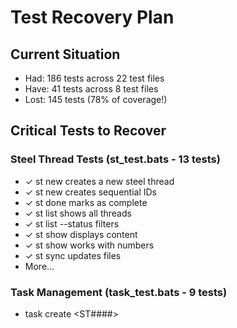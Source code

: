 # Test Recovery Plan

## Current Situation
- Had: 186 tests across 22 test files
- Have: 41 tests across 8 test files  
- Lost: 145 tests (78% of coverage!)

## Critical Tests to Recover

### Steel Thread Tests (st_test.bats - 13 tests)
- ✓ st new creates a new steel thread
- ✓ st new creates sequential IDs
- ✓ st done marks as complete
- ✓ st list shows all threads
- ✓ st list --status filters
- ✓ st show displays content
- ✓ st show works with numbers
- ✓ st sync updates files
- More...

### Task Management (task_test.bats - 9 tests)
- task create <ST####> <title>
- task list <ST####>
- task sync <ST####>
- Task status tracking
- Integration with backlog

### Backlog Integration (bl_test.bats - 9 tests)
- bl init
- bl create
- bl list
- bl task operations

### Init Command (init_test.bats - 9 tests)
- init creates structure
- init handles existing projects
- init with custom names
- init creates config files

### Help System (help_test.bats - 6 tests)
- help shows usage
- help <command> shows command help
- help handles unknown commands

### Doctor/Diagnostic (intent_doctor_test.bats - 13 tests)
- doctor checks installation
- doctor checks config
- doctor fixes issues
- doctor detects legacy projects

## Recovery Strategy

1. **Immediate Priority** (Core functionality):
   - st_test.bats → Update for Intent paths
   - task_test.bats → Update for Intent
   - init_test.bats → Critical for new users
   - help_test.bats → User experience

2. **Secondary Priority** (Integration):
   - bl_test.bats → Backlog integration
   - doctor_test.bats → Diagnostics
   - migrate_test.bats → Legacy support

3. **Update Pattern**:
   - Change STP_* to INTENT_*
   - Update paths: stp/prj/st → intent/st
   - Update commands: stp → intent
   - Fix test helper references
   - Ensure v2.0.0 compatibility

## Expected Outcome
- Restore to ~150+ tests
- Cover all major functionality
- Maintain Intent v2.0.0 compatibility